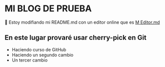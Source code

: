 # MI BLOG DE PRUEBA
🥸 Estoy modifiando mi README.md con un editor online que es [M Editor.md](https://pandao.github.io/editor.md/en.html "M Editor.md")

## En este lugar provaré usar cherry-pick en Git
* Haciendo curso de GitHub
* Haciendo un segundo cambio
* Un tercer cambio
